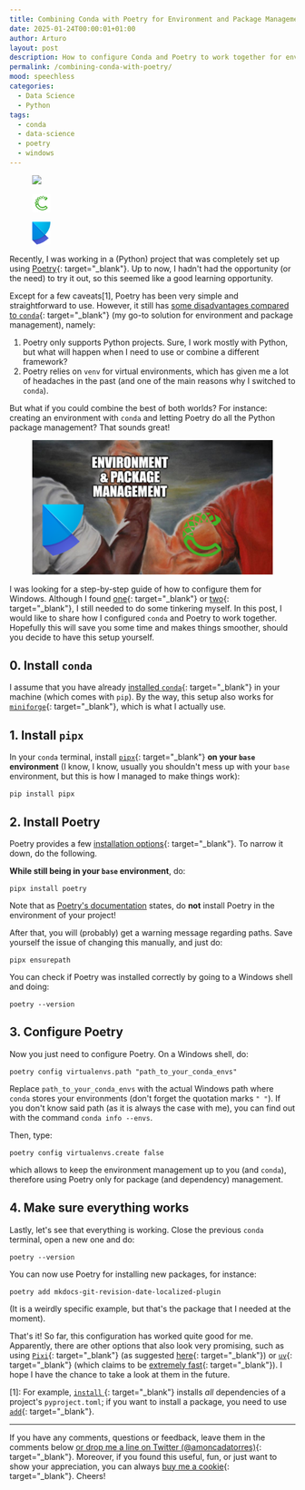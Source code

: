 ```yaml
---
title: Combining Conda with Poetry for Environment and Package Management (in Windows)
date: 2025-01-24T00:00:01+01:00
author: Arturo
layout: post
description: How to configure Conda and Poetry to work together for environment and (Python) package management
permalink: /combining-conda-with-poetry/
mood: speechless
categories:
  - Data Science
  - Python
tags:
  - conda
  - data-science
  - poetry
  - windows
---
```


<figure class="alignleft">
	<img width="32" src="../multimedia/icons/python.png"/>
</figure>
<figure class="alignleft">
	<img width="32" src="../multimedia/icons/conda.png"/>
</figure>
<figure class="alignleft">
	<img width="32" src="../multimedia/icons/poetry.png"/>
</figure>

Recently, I was working in a (Python) project that was completely set up using [Poetry](https://python-poetry.org/){: target="_blank"}. Up to now, I hadn't had the 
opportunity (or the need) to try it out, so this seemed like a good learning opportunity.

Except for a few caveats[1], Poetry has been very simple and straightforward to use. However, it still has [some disadvantages compared to `conda`](https://www.geeksforgeeks.org/conda-vs-poetry-in-python/){: target="_blank"}
(my go-to solution for environment and package management), namely:

1. Poetry only supports Python projects. Sure, I work mostly with Python, but what will happen when I need to use or combine a different framework?
1. Poetry relies on `venv` for virtual environments, which has given me a lot of headaches in the past (and one of the main reasons why I switched to `conda`).

But what if you could combine the best of both worlds? For instance: creating an environment with `conda` and letting Poetry do all the Python package management?
That sounds great!

<figure class="aligncenter">
	<img width="600" src="../multimedia/images/conda_poetry/conda_poetry.png"/>
</figure>

I was looking for a step-by-step guide of how to configure them for Windows. Although I found [one](https://michhar.github.io/2023-07-poetry-with-conda/){: target="_blank"} or [two](https://felix11h.github.io/notes/ops/poetry.html){: target="_blank"}, 
I still needed to do some tinkering myself. In this post, I would like to share how I configured `conda` and Poetry to work together. Hopefully this will save you some time and makes things smoother, should you decide to have this setup yourself.

<!--more-->

## 0. Install `conda`
I assume that you have already [installed `conda`](https://docs.conda.io/projects/conda/en/stable/user-guide/install/index.html){: target="_blank"} in your machine (which comes with `pip`). 
By the way, this setup also works for [`miniforge`](https://github.com/conda-forge/miniforge){: target="_blank"}, which is what I actually use.

## 1. Install `pipx`
In your `conda` terminal, install [`pipx`](https://pipx.pypa.io/stable/){: target="_blank"} **on your `base` environment**
(I know, I know, usually you shouldn't mess up with your `base` environment, but this is how I managed to make things work):

```shell
pip install pipx
```

## 2. Install Poetry
Poetry provides a few [installation options](https://python-poetry.org/docs/#installation){: target="_blank"}. To narrow it down, do the following.

**While still being in your `base` environment**, do:

```shell
pipx install poetry
```

Note that as [Poetry's documentation](https://python-poetry.org/docs/#installation) states, do **not** install Poetry in the environment of your project!

After that, you will (probably) get a warning message regarding paths. Save yourself the issue of changing this manually, and just do:

```shell
pipx ensurepath
```

You can check if Poetry was installed correctly by going to a Windows shell and doing:

```shell
poetry --version
```

## 3. Configure Poetry
Now you just need to configure Poetry. On a Windows shell, do:

```shell
poetry config virtualenvs.path "path_to_your_conda_envs"
```

Replace `path_to_your_conda_envs` with the actual Windows path where `conda` stores your environments (don't forget the quotation marks `" "`). 
If you don't know said path (as it is always the case with me), you can find out with the command `conda info --envs`.

Then, type:

```shell
poetry config virtualenvs.create false
```

which allows to keep the environment management up to you (and `conda`), therefore using Poetry only for package (and dependency) management.

## 4. Make sure everything works
Lastly, let's see that everything is working. Close the previous `conda` terminal, open a new one and do:

```shell
poetry --version
```

You can now use Poetry for installing new packages, for instance:

```shell
poetry add mkdocs-git-revision-date-localized-plugin
```

(It is a weirdly specific example, but that's the package that I needed at the moment).

That's it! So far, this configuration has worked quite good for me. Apparently, there are other options that also look very promising,
such as using [`Pixi`](https://pixi.sh/latest/){: target="_blank"} (as suggested [here](https://stackoverflow.com/a/71110028/948768){: target="_blank"}) 
or [`uv`](https://docs.astral.sh/uv/){: target="_blank"} (which claims to be [extremely fast](https://github.com/astral-sh/uv/blob/main/BENCHMARKS.md){: target="_blank"}). 
I hope I have the chance to take a look at them in the future.

[1]: For example, [`install` ](https://python-poetry.org/docs/cli/#install){: target="_blank"} installs *all* dependencies of a project's `pyproject.toml`; if you want to install a package, you need to use [`add`](https://python-poetry.org/docs/cli/#add){: target="_blank"}.

----------
If you have any comments, questions or feedback, leave them in the comments below [or drop me a line on Twitter (@amoncadatorres)](http://www.twitter.com/amoncadatorres){: target="_blank"}.
Moreover, if you found this useful, fun, or just want to show your appreciation, you can always [buy me a cookie](https://www.buymeacoffee.com/amoncadatorres){: target="_blank"}. Cheers!
